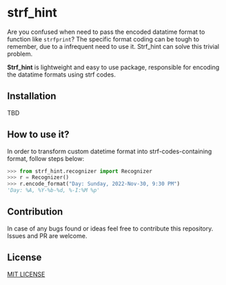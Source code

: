 # strf_hint

Are you confused when need to pass the encoded datatime format to function like `strfprint`? The specific
format coding can be tough to remember, due to a infrequent need to use it. Strf_hint can solve this trivial problem.

**Strf_hint** is lightweight and easy to use package, responsible for encoding the datatime formats using strf codes.

## Installation
TBD

## How to use it?
In order to transform custom datetime format into strf-codes-containing format, follow steps below:
```python
>>> from strf_hint.recognizer import Recognizer
>>> r = Recognizer()
>>> r.encode_format("Day: Sunday, 2022-Nov-30, 9:30 PM")
'Day: %A, %Y-%b-%d, %-I:%M %p'
```


## Contribution
In case of any bugs found or ideas feel free to contribute this repository. Issues and PR are welcome.

## License
[MIT LICENSE](https://opensource.org/license/mit/)
